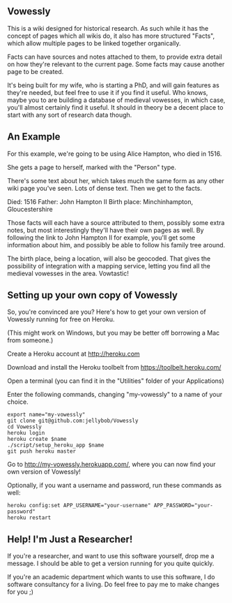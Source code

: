 Vowessly
--------

This is a wiki designed for historical research. As such while it has the concept of pages
which all wikis do, it also has more structured "Facts", which allow multiple pages to be
linked together organically.

Facts can have sources and notes attached to them, to provide extra detail on how they're
relevant to the current page. Some facts may cause another page to be created.

It's being built for my wife, who is starting a PhD, and will gain features as they're needed,
but feel free to use it if you find it useful. Who knows, maybe you to are building a database
of medieval vowesses, in which case, you'll almost certainly find it useful. It should in theory
be a decent place to start with any sort of research data though.

An Example
----------

For this example, we're going to be using Alice Hampton, who died in 1516.

She gets a page to herself, marked with the "Person" type.

There's some text about her, which takes much the same form as any other wiki page you've seen. Lots
of dense text. Then we get to the facts.

Died: 1516
Father: John Hampton II
Birth place: Minchinhampton, Gloucestershire

Those facts will each have a source attributed to them, possibly some extra notes, but most interestingly
they'll have their own pages as well. By following the link to John Hampton II for example, you'll get some
information about him, and possibly be able to follow his family tree around.

The birth place, being a location, will also be geocoded. That gives the possibility of integration with a
mapping service, letting you find all the medieval vowesses in the area. Vowtastic!

Setting up your own copy of Vowessly
------------------------------------

So, you're convinced are you? Here's how to get your own version of Vowessly running for free on Heroku.

(This might work on Windows, but you may be better off borrowing a Mac from someone.)

Create a Heroku account at http://heroku.com

Download and install the Heroku toolbelt from https://toolbelt.heroku.com/

Open a terminal (you can find it in the "Utilities" folder of your Applications)

Enter the following commands, changing "my-vowessly" to a name of your choice.

    export name="my-vowessly"
    git clone git@github.com:jellybob/Vowessly
    cd Vowessly
    heroku login
    heroku create $name
    ./script/setup_heroku_app $name
    git push heroku master

Go to http://my-vowessly.herokuapp.com/, where you can now find your own version of Vowessly!

Optionally, if you want a username and password, run these commands as well:

    heroku config:set APP_USERNAME="your-username" APP_PASSWORD="your-password"
    heroku restart

Help! I'm Just a Researcher!
----------------------------

If you're a researcher, and want to use this software yourself, drop me a message. I should be able to get a
version running for you quite quickly.

If you're an academic department which wants to use this software, I do software consultancy for a living. Do
feel free to pay me to make changes for you ;)
